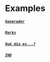 # Examples


##### [`Generador`](https://github.com/ygkne/ygkne/blob/master/prueva.c) 

##### [`Marks`](https://github.com/ygkne/ygkne/blob/master/prueva.c) 

##### [`Qué día es...?`](https://github.com/ygkne/ygkne/blob/master/prueva.c) 

##### [`IND`](https://github.com/ygkne/ygkne/blob/master/prueva.c) 
